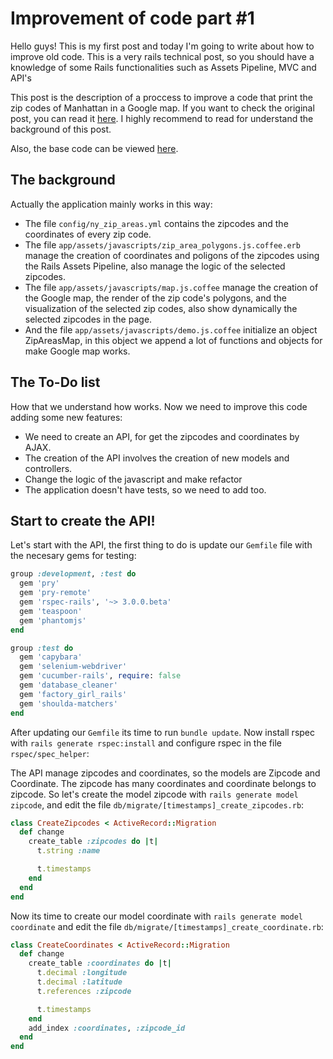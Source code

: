 # Improvement of code part #1

Hello guys! This is my first post and today I'm going to write about how to
improve old code. This is a very rails technical post, so you should have a
knowledge of some Rails functionalities such as Assets Pipeline, MVC and API's

This post is the description of a proccess to improve a code
that print the zip codes of Manhattan in a Google map. If you want to check the
original post, you can read it
[here](http://blog.crowdint.com/2014/02/04/interactive-zip-areas-map-with-google-maps.html).
I highly recommend to read for understand
the background of this post.

Also, the base code can be viewed [here](https://github.com/efigarolam/zip_areas).

## The background

Actually the application mainly works in this way:

* The file `config/ny_zip_areas.yml` contains the zipcodes and the coordinates
of every zip code.
* The file `app/assets/javascripts/zip_area_polygons.js.coffee.erb` manage the
creation of coordinates and poligons of the zipcodes using the Rails Assets
Pipeline, also manage the logic of the selected zipcodes.
* The file `app/assets/javascripts/map.js.coffee` manage the creation of the
Google map, the render of the zip code's polygons, and the visualization of the
selected zip codes, also show dynamically the selected zipcodes in the page.
* And the file `app/assets/javascripts/demo.js.coffee` initialize an object
ZipAreasMap, in this object we append a lot of functions and objects for make
Google map works.

## The To-Do list

How that we understand how works. Now we need to improve this code adding some
new features:

* We need to create an API, for get the zipcodes and coordinates by AJAX.
* The creation of the API involves the creation of new models and controllers.
* Change the logic of the javascript and make refactor
* The application doesn't have tests, so we need to add too.

## Start to create the API!

Let's start with the API, the first thing to do is update our `Gemfile` file
with the necesary gems for testing:

```ruby
group :development, :test do
  gem 'pry'
  gem 'pry-remote'
  gem 'rspec-rails', '~> 3.0.0.beta'
  gem 'teaspoon'
  gem 'phantomjs'
end

group :test do
  gem 'capybara'
  gem 'selenium-webdriver'
  gem 'cucumber-rails', require: false
  gem 'database_cleaner'
  gem 'factory_girl_rails'
  gem 'shoulda-matchers'
end
```

After updating our `Gemfile` its time to run `bundle update`. Now install rspec
with `rails generate rspec:install` and configure rspec in the file `rspec/spec_helper`:



The API manage zipcodes and coordinates, so the
models are Zipcode and Coordinate. The zipcode has many coordinates and
coordinate belongs to zipcode. So let's create the model zipcode with
`rails generate model zipcode`, and edit the file
`db/migrate/[timestamps]_create_zipcodes.rb`:

```ruby
class CreateZipcodes < ActiveRecord::Migration
  def change
    create_table :zipcodes do |t|
      t.string :name

      t.timestamps
    end
  end
end
```

Now its time to create our model coordinate with
`rails generate model coordinate` and edit the file
`db/migrate/[timestamps]_create_coordinate.rb`:

```ruby
class CreateCoordinates < ActiveRecord::Migration
  def change
    create_table :coordinates do |t|
      t.decimal :longitude
      t.decimal :latitude
      t.references :zipcode

      t.timestamps
    end
    add_index :coordinates, :zipcode_id
  end
end

```

